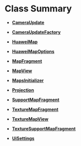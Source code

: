 # Class Summary<a name="EN-US_TOPIC_0000001099341104"></a>

-   **[CameraUpdate](cameraupdate.md)**  

-   **[CameraUpdateFactory](cameraupdatefactory.md)**  

-   **[HuaweiMap](huaweimap.md)**  

-   **[HuaweiMapOptions](huaweimapooptions.md)**  

-   **[MapFragment](mapfragment.md)**  

-   **[MapView](mapview.md)**  

-   **[MapsInitializer](mapsinitializer.md)**  

-   **[Projection](projection.md)**  

-   **[SupportMapFragment](supportmapfragment.md)**  

-   **[TextureMapFragment](texturemapfragment.md)**  

-   **[TextureMapView](texturemapview.md)**  

-   **[TextureSupportMapFragment](texturesupportmapfragment.md)**  

-   **[UiSettings](uisettings.md)**  


